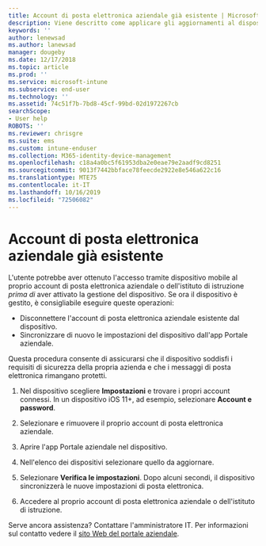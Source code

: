```yaml
---
title: Account di posta elettronica aziendale già esistente | Microsoft Docs
description: Viene descritto come applicare gli aggiornamenti al dispositivo in modo da poter accedere di nuovo alla posta elettronica aziendale o dell'istituto di istruzione.
keywords: ''
author: lenewsad
ms.author: lanewsad
manager: dougeby
ms.date: 12/17/2018
ms.topic: article
ms.prod: ''
ms.service: microsoft-intune
ms.subservice: end-user
ms.technology: ''
ms.assetid: 74c51f7b-7bd8-45cf-99bd-02d1972267cb
searchScope:
- User help
ROBOTS: ''
ms.reviewer: chrisgre
ms.suite: ems
ms.custom: intune-enduser
ms.collection: M365-identity-device-management
ms.openlocfilehash: c18a4a0bc5f61953dba2e0eae79e2aadf9cd8251
ms.sourcegitcommit: 9013f7442bbface78feecde2922e8e546a622c16
ms.translationtype: MTE75
ms.contentlocale: it-IT
ms.lasthandoff: 10/16/2019
ms.locfileid: "72506082"
---
```

# <a name="an-existing-company-email-account-was-found"></a>Account di posta elettronica aziendale già esistente

L'utente potrebbe aver ottenuto l'accesso tramite dispositivo mobile al proprio account di posta elettronica aziendale o dell'istituto di istruzione *prima di* aver attivato la gestione del dispositivo. Se ora il dispositivo è gestito, è consigliabile eseguire queste operazioni:

* Disconnettere l'account di posta elettronica aziendale esistente dal dispositivo.
* Sincronizzare di nuovo le impostazioni del dispositivo dall'app Portale aziendale.  

Questa procedura consente di assicurarsi che il dispositivo soddisfi i requisiti di sicurezza della propria azienda e che i messaggi di posta elettronica rimangano protetti.

1. Nel dispositivo scegliere **Impostazioni** e trovare i propri account connessi. In un dispositivo iOS 11+, ad esempio, selezionare **Account e password**.
 
2. Selezionare e rimuovere il proprio account di posta elettronica aziendale.

3. Aprire l'app Portale aziendale nel dispositivo.  

4. Nell'elenco dei dispositivi selezionare quello da aggiornare.

5. Selezionare **Verifica le impostazioni**. Dopo alcuni secondi, il dispositivo sincronizzerà le nuove impostazioni di posta elettronica.

6. Accedere al proprio account di posta elettronica aziendale o dell'istituto di istruzione.

Serve ancora assistenza? Contattare l'amministratore IT. Per informazioni sul contatto vedere il [sito Web del portale aziendale](https://go.microsoft.com/fwlink/?linkid=2010980).
